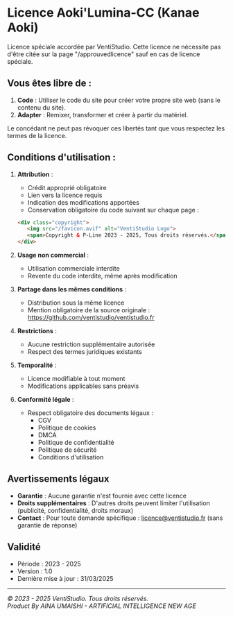# Licence Aoki'Lumina-CC (Kanae Aoki)
Licence spéciale accordée par VentiStudio.
Cette licence ne nécessite pas d'être citée sur la page "/approuvedlicence" sauf en cas de licence spéciale.

## Vous êtes libre de :
1. **Code** : Utiliser le code du site pour créer votre propre site web (sans le contenu du site).
2. **Adapter** : Remixer, transformer et créer à partir du matériel.

Le concédant ne peut pas révoquer ces libertés tant que vous respectez les termes de la licence.

## Conditions d'utilisation :
1. **Attribution** : 
   - Crédit approprié obligatoire
   - Lien vers la licence requis
   - Indication des modifications apportées
   - Conservation obligatoire du code suivant sur chaque page :
   ```html
   <div class="copyright">
      <img src="/favicon.avif" alt="VentiStudio Logo">
      <span>Copyright & P-Line 2023 - 2025, Tous droits réservés.</span>
   </div>
   ```

2. **Usage non commercial** :
   - Utilisation commerciale interdite
   - Revente du code interdite, même après modification

3. **Partage dans les mêmes conditions** :
   - Distribution sous la même licence
   - Mention obligatoire de la source originale : https://github.com/ventistudio/ventistudio.fr

4. **Restrictions** :
   - Aucune restriction supplémentaire autorisée
   - Respect des termes juridiques existants

5. **Temporalité** :
   - Licence modifiable à tout moment
   - Modifications applicables sans préavis

6. **Conformité légale** :
   - Respect obligatoire des documents légaux :
     - CGV
     - Politique de cookies
     - DMCA
     - Politique de confidentialité
     - Politique de sécurité
     - Conditions d'utilisation

## Avertissements légaux
- **Garantie** : Aucune garantie n'est fournie avec cette licence
- **Droits supplémentaires** : D'autres droits peuvent limiter l'utilisation (publicité, confidentialité, droits moraux)
- **Contact** : Pour toute demande spécifique : licence@ventistudio.fr (sans garantie de réponse)

## Validité
- Période : 2023 - 2025
- Version : 1.0
- Dernière mise à jour : 31/03/2025

---
*© 2023 - 2025 VentiStudio. Tous droits réservés.*  
*Product By AINA UMAISHI - ARTIFICIAL INTELLIGENCE NEW AGE*